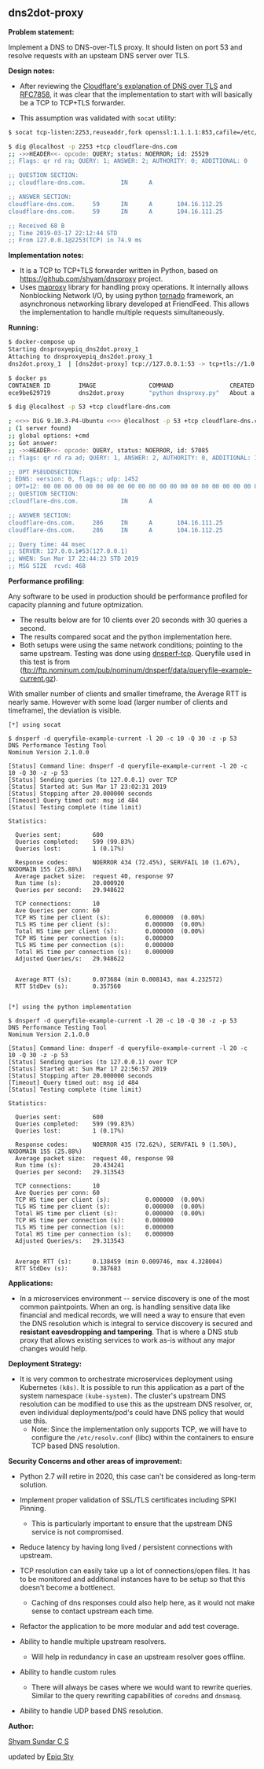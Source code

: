 ## dns2dot-proxy

**Problem statement:**

Implement a DNS to DNS-over-TLS proxy. It should listen on port 53 and resolve requests with an upsteam DNS server over TLS.

**Design notes:**

* After reviewing the [Cloudflare's explanation of DNS over TLS](https://developers.cloudflare.com/1.1.1.1/dns-over-tls/) and [RFC7858](https://tools.ietf.org/html/rfc7858), it was clear that the implementation to start with will basically be a TCP to TCP+TLS forwarder.

* This assumption was validated with `socat` utility:

````bash
$ socat tcp-listen:2253,reuseaddr,fork openssl:1.1.1.1:853,cafile=/etc/ssl/certs/ca-certificates.crt,commonname=cloudflare-dns.com

$ dig @localhost -p 2253 +tcp cloudflare-dns.com
;; ->>HEADER<<- opcode: QUERY; status: NOERROR; id: 25529
;; Flags: qr rd ra; QUERY: 1; ANSWER: 2; AUTHORITY: 0; ADDITIONAL: 0

;; QUESTION SECTION:
;; cloudflare-dns.com.          IN      A

;; ANSWER SECTION:
cloudflare-dns.com.     59      IN      A       104.16.112.25
cloudflare-dns.com.     59      IN      A       104.16.111.25

;; Received 68 B
;; Time 2019-03-17 22:12:44 STD
;; From 127.0.0.1@2253(TCP) in 74.9 ms

````

**Implementation notes:**

- It is a TCP to TCP+TLS forwarder written in Python, based on https://github.com/shyam/dnsproxy project.
- Uses [maproxy](https://pypi.org/project/maproxy/) library for handling proxy operations. It internally allows Nonblocking Network I/O, by using python [tornado](https://github.com/tornadoweb/tornado) framework, an asynchronous networking library developed at FriendFeed. This allows the implementation to handle multiple requests simultaneously.

**Running:**

````bash
$ docker-compose up
Starting dnsproxyepiq_dns2dot.proxy_1
Attaching to dnsproxyepiq_dns2dot.proxy_1
dns2dot.proxy_1  | [dns2dot-proxy] tcp://127.0.0.1:53 -> tcp+tls://1.0.0.1:853

$ docker ps
CONTAINER ID        IMAGE               COMMAND                CREATED              STATUS              PORTS                NAMES
ece9be629719        dns2dot.proxy       "python dnsproxy.py"   About a minute ago   Up 42 seconds       0.0.0.0:53->53/tcp   dnsproxyepiq_dns2dot.proxy_1

$ dig @localhost -p 53 +tcp cloudflare-dns.com

; <<>> DiG 9.10.3-P4-Ubuntu <<>> @localhost -p 53 +tcp cloudflare-dns.com
; (1 server found)
;; global options: +cmd
;; Got answer:
;; ->>HEADER<<- opcode: QUERY, status: NOERROR, id: 57085
;; flags: qr rd ra ad; QUERY: 1, ANSWER: 2, AUTHORITY: 0, ADDITIONAL: 1

;; OPT PSEUDOSECTION:
; EDNS: version: 0, flags:; udp: 1452
; OPT=12: 00 00 00 00 00 00 00 00 00 00 00 00 00 00 00 00 00 00 00 00 00 00 00 00 00 00 00 00 00 00 00 00 00 00 00 00 00 00 00 00 00 00 00 00 00 00 00 00 00 00 00 00 00 00 00 00 00 00 00 00 00 00 00 00 00 00 00 00 00 00 00 00 00 00 00 00 00 00 00 00 00 00 00 00 00 00 00 00 00 00 00 00 00 00 00 00 00 00 00 00 00 00 00 00 00 00 00 00 00 00 00 00 00 00 00 00 00 00 00 00 00 00 00 00 00 00 00 00 00 00 00 00 00 00 00 00 00 00 00 00 00 00 00 00 00 00 00 00 00 00 00 00 00 00 00 00 00 00 00 00 00 00 00 00 00 00 00 00 00 00 00 00 00 00 00 00 00 00 00 00 00 00 00 00 00 00 00 00 00 00 00 00 00 00 00 00 00 00 00 00 00 00 00 00 00 00 00 00 00 00 00 00 00 00 00 00 00 00 00 00 00 00 00 00 00 00 00 00 00 00 00 00 00 00 00 00 00 00 00 00 00 00 00 00 00 00 00 00 00 00 00 00 00 00 00 00 00 00 00 00 00 00 00 00 00 00 00 00 00 00 00 00 00 00 00 00 00 00 00 00 00 00 00 00 00 00 00 00 00 00 00 00 00 00 00 00 00 00 00 00 00 00 00 00 00 00 00 00 00 00 00 00 00 00 00 00 00 00 00 00 00 00 00 00 00 00 00 00 00 00 00 00 00 00 00 00 00 00 00 00 00 00 00 00 00 00 00 00 00 00 00 00 00 00 00 00 00 00 00 00 00 00 00 00 00 00 00 00 00 00 00 00 00 00 00 00 00 00 00 00 00 00 00 00 00 (".................................................................................................................................................................................................................................................................................................................................................................................................")
;; QUESTION SECTION:
;cloudflare-dns.com.            IN      A

;; ANSWER SECTION:
cloudflare-dns.com.     286     IN      A       104.16.111.25
cloudflare-dns.com.     286     IN      A       104.16.112.25

;; Query time: 44 msec
;; SERVER: 127.0.0.1#53(127.0.0.1)
;; WHEN: Sun Mar 17 22:44:23 STD 2019
;; MSG SIZE  rcvd: 468

````

**Performance profiling:**

Any software to be used in production should be performance profiled for capacity planning and future optmization.

- The results below are for 10 clients over 20 seconds with 30 queries a second. 
- The results compared socat and the python implementation here.
- Both setups were using the same network conditions; pointing to the same upstream. Testing was done using [dnsperf-tcp](https://github.com/Sinodun/dnsperf-tcp). Queryfile used in this test is from (ftp://ftp.nominum.com/pub/nominum/dnsperf/data/queryfile-example-current.gz).

With smaller number of clients and smaller timeframe, the Average RTT is nearly same. However with some load (larger number of clients and timeframe), the deviation is visible. 

```
[*] using socat

$ dnsperf -d queryfile-example-current -l 20 -c 10 -Q 30 -z -p 53
DNS Performance Testing Tool
Nominum Version 2.1.0.0

[Status] Command line: dnsperf -d queryfile-example-current -l 20 -c 10 -Q 30 -z -p 53
[Status] Sending queries (to 127.0.0.1) over TCP
[Status] Started at: Sun Mar 17 23:02:31 2019
[Status] Stopping after 20.000000 seconds
[Timeout] Query timed out: msg id 484
[Status] Testing complete (time limit)

Statistics:

  Queries sent:         600
  Queries completed:    599 (99.83%)
  Queries lost:         1 (0.17%)

  Response codes:       NOERROR 434 (72.45%), SERVFAIL 10 (1.67%), NXDOMAIN 155 (25.88%)
  Average packet size:  request 40, response 97
  Run time (s):         20.000920
  Queries per second:   29.948622

  TCP connections:      10
  Ave Queries per conn: 60
  TCP HS time per client (s):          0.000000  (0.00%)
  TLS HS time per client (s):          0.000000  (0.00%)
  Total HS time per client (s):        0.000000  (0.00%)
  TCP HS time per connection (s):      0.000000
  TLS HS time per connection (s):      0.000000
  Total HS time per connection (s):    0.000000
  Adjusted Queries/s:   29.948622


  Average RTT (s):      0.073684 (min 0.008143, max 4.232572)
  RTT StdDev (s):       0.357560


[*] using the python implementation

$ dnsperf -d queryfile-example-current -l 20 -c 10 -Q 30 -z -p 53
DNS Performance Testing Tool
Nominum Version 2.1.0.0

[Status] Command line: dnsperf -d queryfile-example-current -l 20 -c 10 -Q 30 -z -p 53
[Status] Sending queries (to 127.0.0.1) over TCP
[Status] Started at: Sun Mar 17 22:56:57 2019
[Status] Stopping after 20.000000 seconds
[Timeout] Query timed out: msg id 484
[Status] Testing complete (time limit)

Statistics:

  Queries sent:         600
  Queries completed:    599 (99.83%)
  Queries lost:         1 (0.17%)

  Response codes:       NOERROR 435 (72.62%), SERVFAIL 9 (1.50%), NXDOMAIN 155 (25.88%)
  Average packet size:  request 40, response 98
  Run time (s):         20.434241
  Queries per second:   29.313543

  TCP connections:      10
  Ave Queries per conn: 60
  TCP HS time per client (s):          0.000000  (0.00%)
  TLS HS time per client (s):          0.000000  (0.00%)
  Total HS time per client (s):        0.000000  (0.00%)
  TCP HS time per connection (s):      0.000000
  TLS HS time per connection (s):      0.000000
  Total HS time per connection (s):    0.000000
  Adjusted Queries/s:   29.313543


  Average RTT (s):      0.138459 (min 0.009746, max 4.328004)
  RTT StdDev (s):       0.387683
```

**Applications:**

* In a microservices environment -- service discovery is one of the most common paintpoints. When an org. is handling sensitive data like financial and medical records, we will need a way to ensure that even the DNS resolution which is integral to service discovery is secured and **resistant eavesdropping and tampering**. That is where a DNS stub proxy that allows existing services to work as-is without any major changes would help.

**Deployment Strategy:**

* It is very common to orchestrate microservices deployment using Kubernetes `(k8s)`. It is possible to run this application as a part of the system namespace `(kube-system)`. The cluster's upstream DNS resolution can be modified to use this as the upstream DNS resolver, or, even individual deployments/pod's could have  DNS policy that would use this.
  * Note: Since the implementation only supports TCP, we will have to configure the `/etc/resolv.conf` (libc) within the containers to ensure TCP based DNS resolution.

**Security Concerns and other areas of improvement:**

* Python 2.7 will retire in 2020, this case can't be considered as long-term solution.
  
* Implement proper validation of SSL/TLS certificates including SPKI Pinning. 
  * This is particularly important to ensure that the upstream DNS service is not compromised. 

* Reduce latency by having long lived / persistent connections with upstream.

* TCP resolution can easily take up a lot of connections/open files. It has to be monitored and additional instances have to be setup so that this doesn't become a bottlenect.
  * Caching of dns responses could also help here, as it would not make sense to contact upstream each time.

* Refactor the application to be more modular and add test coverage.

* Ability to handle multiple upstream resolvers.
  * Will help in redundancy in case an upstream resolver goes offline.

* Ability to handle custom rules
  * There will always be cases where we would want to rewrite queries. Similar to the query rewriting capabilities of `coredns` and `dnsmasq`.

* Ability to handle UDP based DNS resolution.

**Author:**

[Shyam Sundar C S](mailto:csshyamsundar@gmail.com) 

updated by [Epiq Sty](mailto:epiq.sty@gmail.com)